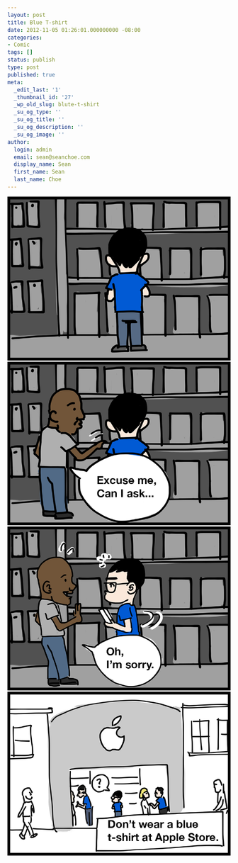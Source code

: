 ```yaml
---
layout: post
title: Blue T-shirt
date: 2012-11-05 01:26:01.000000000 -08:00
categories:
- Comic
tags: []
status: publish
type: post
published: true
meta:
  _edit_last: '1'
  _thumbnail_id: '27'
  _wp_old_slug: blute-t-shirt
  _su_og_type: ''
  _su_og_title: ''
  _su_og_description: ''
  _su_og_image: ''
author:
  login: admin
  email: sean@seanchoe.com
  display_name: Sean
  first_name: Sean
  last_name: Choe
---
```

<p><img class="comic" src="assets/ep001_s01.png" alt="scene 1" /><br />
<img class="comic" src="assets/ep001_s02.png" alt="scene 2" /><br />
<img class="comic" src="assets/ep001_s03.png" alt="scene 3" /><br />
<img class="comic" src="assets/ep001_s04.png" alt="scene 4" /></p>
